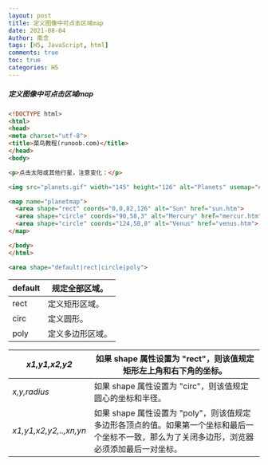 ```yaml
---
layout: post
title: 定义图像中可点击区域map
date: 2021-08-04
Author: 南念
tags: [H5, JavaScript, html]
comments: true
toc: true
categories: H5
---
```




##### 定义图像中可点击区域map

<!-- more -->

```html
<!DOCTYPE html>
<html>
<head>
<meta charset="utf-8">
<title>菜鸟教程(runoob.com)</title>
</head>
<body>

<p>点击太阳或其他行星，注意变化：</p>			

<img src="planets.gif" width="145" height="126" alt="Planets" usemap="#planetmap">		#alt --图像加载失败 显示文字

<map name="planetmap">
  <area shape="rect" coords="0,0,82,126" alt="Sun" href="sun.htm">
  <area shape="circle" coords="90,58,3" alt="Mercury" href="mercur.htm">
  <area shape="circle" coords="124,58,8" alt="Venus" href="venus.htm">
</map>

</body>
</html>

<area shape="default|rect|circle|poly">


```

| default | 规定全部区域。   |
| ------- | ---------------- |
| rect    | 定义矩形区域。   |
| circ    | 定义圆形。       |
| poly    | 定义多边形区域。 |

| *x1,y1,x2,y2*          | 如果 shape 属性设置为 "rect"，则该值规定矩形左上角和右下角的坐标。 |
| ---------------------- | ------------------------------------------------------------ |
| *x,y,radius*           | 如果 shape 属性设置为 "circ"，则该值规定圆心的坐标和半径。   |
| *x1,y1,x2,y2,..,xn,yn* | 如果 shape 属性设置为 "poly"，则该值规定多边形各顶点的值。如果第一个坐标和最后一个坐标不一致，那么为了关闭多边形，浏览器必须添加最后一对坐标。 |
